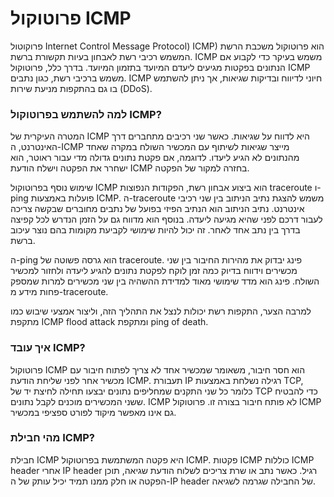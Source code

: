 # פרוטוקול ICMP
פרוקוטול Internet Control Message Protocol) ICMP) הוא פרוטוקול משכבת הרשת המשמש רכיבי רשת לאבחון בעיות תקשורת ברשת. ICMP משמש בעיקר כדי לקבוע אם הנתונים בפקטות מגיעים ליעדם המיועד בתזמון המיועד. בדרך כלל, פרוטוקול ICMP משמש ברכיבי רשת, כגון נתבים. ICMP חיוני לדיווח ובדיקות שגיאות, אך ניתן להשתמש בו גם בהתקפות מניעת שירות (DDoS).

### למה להשתמש בפרוטוקול ICMP?
המטרה העיקרית של ICMP היא לדווח על שגיאות. כאשר שני רכיבים מתחברים דרך האינטרנט, ה-ICMP מייצר שגיאות לשיתוף עם המכשיר השולח במקרה שאחד מהנתונים לא הגיע ליעדו. לדוגמה, אם פקטת נתונים גדולה מדי עבור ראוטר, הוא ישחרר את הפקטה וישלח הודעת ICMP בחזרה למקור של הפקטה.

שימוש נוסף בפרוטוקול ICMP הוא ביצוע אבחון רשת, הפקודות הנפוצות traceroute ו-ping פועלות באמצעות ICMP. ה-traceroute משמש להצגת נתיב הניתוב בין שני רכיבי אינטרנט. נתיב הניתוב הוא הנתיב הפיזי בפועל של נתבים מחוברים שבקשה צריכה לעבור דרכם לפני שהיא מגיעה ליעדה. בנוסף הוא מדווח גם על הזמן הנדרש לכל קפיצה בדרך בין נתב אחד לאחר. זה יכול להיות שימושי לקביעת מקומות בהם נוצר עיכוב ברשת.

ה-ping הוא גרסה פשוטה של ​​traceroute. פינג יבדוק את מהירות החיבור בין שני מכשירים וידווח בדיוק כמה זמן לוקח לפקטת נתונים להגיע ליעדה ולחזור למכשיר השולח. פינג הוא מדד שימושי מאוד למדידת ההשהיה בין שני מכשירים למרות שמספק פחות מידע מ-traceroute. 

למרבה הצער, התקפות רשת יכולות לנצל את התהליך הזה, וליצור אמצעי שיבוש כמו מתקפת ICMP flood attack ומתקפת ping of death.

### איך עובד ICMP?
פרוטוקול ICMP הוא חסר חיבור, משאומר שמכשיר אחד לא צריך לפתוח חיבור עם מכשיר אחר לפני שליחת הודעת ICMP. תעבורת IP רגילה נשלחת באמצעות TCP, כלומר כל שני התקנים שמחליפים נתונים יבצעו תחילה לחיצת יד של TCP כדי להבטיח ששני המכשירים מוכנים לקבל נתונים. ICMP לא פותח חיבור בצורה זו. פרוטוקול ICMP גם אינו מאפשר מיקוד לפורט ספציפי במכשיר.

### מהי חבילת ICMP?
חבילת ICMP היא פקטה המשתמשת בפרוטוקול ICMP. פקטות ICMP כוללות ICMP header אחרי IP header רגיל. כאשר נתב או שרת צריכים לשלוח הודעת שגיאה, תוכן הפקטה או חלק ממנו תמיד יכיל עותק של ה-IP header של החבילה שגרמה לשגיאה.

